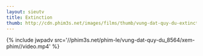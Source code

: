 ```yaml
---
layout: sieutv
title: Extinction
thumb: http://cdn.phim3s.net/images/films/thumb/vung-dat-quy-du-extinction-2015.jpg
---
```

{% include jwpadv src='//phim3s.net/phim-le/vung-dat-quy-du_8564/xem-phim//video.mp4' %}